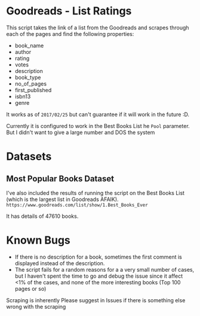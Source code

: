 # Goodreads - List Ratings

This script takes the link of a list from the Goodreads and scrapes through each of the pages and find the following properties:

- book_name
- author
- rating
- votes
- description
- book_type
- no_of_pages
- first_published
- isbn13
- genre

It works as of `2017/02/25` but can't guarantee if it will work in the future :D.

Currently it is configured to work in the Best Books List
he `Pool` parameter. But I didn't want to give a large number and DOS the system

# Datasets

## Most Popular Books Dataset

I've also included the results of running the script on the Best Books List (which is the largest list in Goodreads AFAIK).
`https://www.goodreads.com/list/show/1.Best_Books_Ever`

It has details of 47610 books.


# Known Bugs

- If there is no description for a book, sometimes the first comment is displayed instead of the description.
- The script fails for a random reasons for a a very small number of cases, but I haven't spent the time to go and debug the issue since it affect <1% of the cases, and none of the more interesting books (Top 100 pages or so)

Scraping is inherently Please suggest in Issues if there is something else wrong with the scraping

